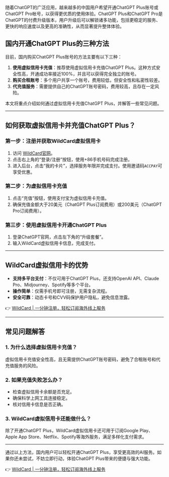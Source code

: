 随着ChatGPT的广泛应用，越来越多的中国用户希望开通ChatGPT Plus账号或ChatGPT Pro帐号，以获得更优质的使用体验。ChatGPT Plus和ChatGPT Pro是ChatGPT的付费升级版本，用户升级后可以解锁诸多功能，包括更稳定的服务、更快的响应速度以及更高的准确性，从而显著提升整体体验。

## 国内开通ChatGPT Plus的三种方法

目前，国内购买ChatGPT Plus账号的方法主要有以下三种：

1. **使用虚拟信用卡充值**：推荐使用虚拟信用卡充值ChatGPT Plus。这种方式安全性高，开通成功率接近100%，并且可以获得完全独立的账号。
2. **购买合租账号**：多个用户共享一个账号，费用较低，但安全性和私密性较差。
3. **代充值服务**：需要提供自己的ChatGPT账号密码，费用较高，且存在一定风险。

本文将重点介绍如何通过虚拟信用卡充值ChatGPT Plus，并解答一些常见问题。

---

## 如何获取虚拟信用卡并充值ChatGPT Plus？

### 第一步：注册并获取WildCard虚拟信用卡

1. 访问 [WildCard官网](https://bit.ly/bewildcard)。
2. 点击右上角的“登录/注册”按钮，使用+86手机号码完成注册。
3. 进入后台，点击“我的卡片”，选择服务年限并完成支付。使用邀请码`ACCPAY`可享受优惠。

### 第二步：为虚拟信用卡充值

1. 点击“充值”按钮，使用支付宝为虚拟信用卡充值。
2. 确保充值金额大于20美元（ChatGPT Plus订阅费用）或200美元（ChatGPT Pro订阅费用）。

### 第三步：使用虚拟信用卡开通ChatGPT Plus

1. 登录ChatGPT官网，点击左下角的“升级套餐”。
2. 输入WildCard虚拟信用卡信息，完成支付。

---

## WildCard虚拟信用卡的优势

- **支持多平台支付**：不仅可用于ChatGPT Plus，还支持OpenAI API、Claude Pro、Midjourney、Spotify等多个平台。
- **操作简单**：仅需手机号即可注册，无需复杂流程。
- **安全可靠**：动态卡号和CVV码保护用户隐私，避免信息泄露。

👉 [WildCard | 一分钟注册，轻松订阅海外线上服务](https://bit.ly/bewildcard)

---

## 常见问题解答

### 1. 为什么选择虚拟信用卡充值？
虚拟信用卡充值安全性高，且无需提供ChatGPT账号密码，避免了合租账号和代充值服务的风险。

### 2. 如果充值失败怎么办？
- 检查虚拟信用卡余额是否充足。
- 确保科学上网工具连接稳定。
- 核对信用卡信息是否正确。

### 3. WildCard虚拟信用卡还能做什么？
除了开通ChatGPT Plus，WildCard虚拟信用卡还可用于订阅Google Play、Apple App Store、Netflix、Spotify等海外服务，满足多样化支付需求。

---

通过以上方法，国内用户可以轻松开通ChatGPT Plus，享受更高效的AI服务。如果你还未尝试，不妨立即行动，体验ChatGPT Plus带来的便捷与强大功能。

👉 [WildCard | 一分钟注册，轻松订阅海外线上服务](https://bit.ly/bewildcard)